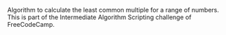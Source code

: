 Algorithm to calculate the least common multiple for a range of numbers. This is part of the Intermediate Algorithm Scripting challenge of FreeCodeCamp.